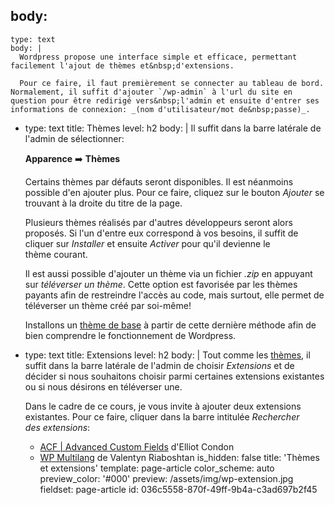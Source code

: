 body:
  -
    type: text
    body: |
      Wordpress propose une interface simple et efficace, permettant facilement l'ajout de thèmes et&nbsp;d'extensions. 
      
      Pour ce faire, il faut premièrement se connecter au tableau de bord. Normalement, il suffit d'ajouter `/wp-admin` à l'url du site en question pour être redirigé vers&nbsp;l'admin et ensuite d'entrer ses informations de connexion: _(nom d'utilisateur/mot de&nbsp;passe)_.
  -
    type: text
    title: Thèmes
    level: h2
    body: |
      Il suffit dans la barre latérale de l'admin de&nbsp;sélectionner: 
      
      **Apparence** ➡️ **Thèmes**
      
      Certains thèmes par défauts seront disponibles. Il est néanmoins possible d'en ajouter plus. Pour ce faire, cliquez sur le bouton _Ajouter_ se trouvant à la droite du titre de la&nbsp;page. 
      
      Plusieurs thèmes réalisés par d'autres développeurs seront alors proposés. Si l'un d'entre eux correspond à vos besoins, il suffit de cliquer sur _Installer_ et ensuite _Activer_ pour qu'il devienne le thème&nbsp;courant.
      
      Il est aussi possible d'ajouter un thème via un fichier _.zip_ en appuyant sur _téléverser un thème_. Cette option est favorisée par les thèmes payants afin de restreindre l'accès au code, mais surtout, elle permet de téléverser un thème créé par&nbsp;soi-même!
      
      Installons un [thème de base](https://i.smnarnold.com/wp/theme-de-base.zip) à partir de cette dernière méthode afin de bien comprendre le fonctionnement de&nbsp;Wordpress.
  -
    type: text
    title: Extensions
    level: h2
    body: |
      Tout comme les [thèmes](#themes), il suffit dans la barre latérale de l'admin de choisir _Extensions_ et de décider si nous souhaitons choisir parmi certaines extensions existantes ou si nous désirons en téléverser&nbsp;une.
      
      Dans le cadre de ce cours, je vous invite à ajouter deux extensions existantes. Pour ce faire, cliquer dans la barre intitulée _Rechercher des&nbsp;extensions_:
      
      - [ACF | Advanced Custom Fields](https://www.advancedcustomfields.com/) d'Elliot Condon
      - [WP Multilang](https://fr.wordpress.org/plugins/wp-multilang/) de Valentyn Riaboshtan
is_hidden: false
title: 'Thèmes et extensions'
template: page-article
color_scheme: auto
preview_color: '#000'
preview: /assets/img/wp-extension.jpg
fieldset: page-article
id: 036c5558-870f-49ff-9b4a-c3ad697b2f45
